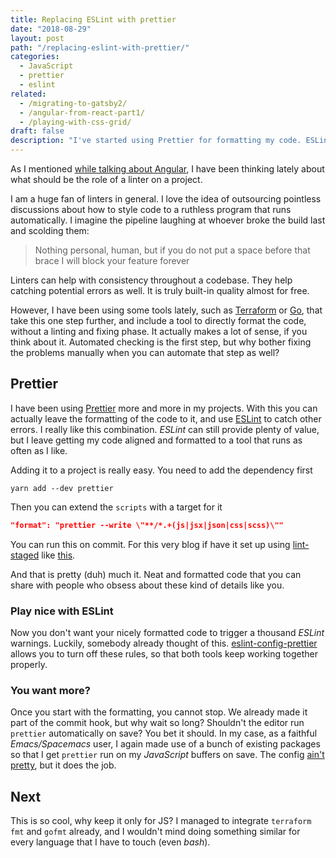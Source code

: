 ```yaml
---
title: Replacing ESLint with prettier
date: "2018-08-29"
layout: post
path: "/replacing-eslint-with-prettier/"
categories:
  - JavaScript
  - prettier
  - eslint
related:
  - /migrating-to-gatsby2/
  - /angular-from-react-part1/
  - /playing-with-css-grid/
draft: false
description: "I've started using Prettier for formatting my code. ESLint is now purely a linter. Both of them work together beautifully"
---
```


As I mentioned [while talking about Angular](../angular-from-react-part1/#linting), I have been thinking lately about what should be the role of a linter on a project.

I am a huge fan of linters in general. I love the idea of outsourcing pointless discussions about how to style code to a ruthless program that runs automatically. I imagine the pipeline laughing at whoever broke the build last and scolding them:

> Nothing personal, human, but if you do not put a space before that brace I will block your feature forever

Linters can help with consistency throughout a codebase. They help catching potential errors as well. It is truly built-in quality almost for free.

However, I have been using some tools lately, such as [Terraform](https://www.terraform.io/docs/commands/fmt.html) or [Go](https://golang.org/pkg/fmt/), that take this one step further, and include a tool to directly format the code, without a linting and fixing phase. It actually makes a lot of sense, if you think about it. Automated checking is the first step, but why bother fixing the problems manually when you can automate that step as well?

<!--more-->

## Prettier

I have been using [Prettier](https://github.com/prettier/prettier) more and more in my projects. With this you can actually leave the formatting of the code to it, and use [ESLint](https://eslint.org/) to catch other errors. I really like this combination. _ESLint_ can still provide plenty of value, but I leave getting my code aligned and formatted to a tool that runs as often as I like.

Adding it to a project is really easy. You need to add the dependency first

```
yarn add --dev prettier
```

Then you can extend the `scripts` with a target for it

```json
"format": "prettier --write \"**/*.+(js|jsx|json|css|scss)\""
```

You can run this on commit. For this very blog if have it set up using [lint-staged](https://github.com/okonet/lint-staged) like [this](https://github.com/sirech/homepage2/blob/master/package.json#L81-L100).

And that is pretty (duh) much it. Neat and formatted code that you can share with people who obsess about these kind of details like you.

### Play nice with ESLint

Now you don't want your nicely formatted code to trigger a thousand _ESLint_ warnings. Luckily, somebody already thought of this. [eslint-config-prettier](https://github.com/prettier/eslint-config-prettier) allows you to turn off these rules, so that both tools keep working together properly.

### You want more?

Once you start with the formatting, you cannot stop. We already made it part of the commit hook, but why wait so long? Shouldn't the editor run `prettier` automatically on save? You bet it should. In my case, as a faithful _Emacs/Spacemacs_ user, I again made use of a bunch of existing packages so that I get `prettier` run on my _JavaScript_ buffers on save. The config [ain't pretty](https://github.com/sirech/spacemacs.d/blob/master/layers/aj-javascript/packages.el), but it does the job.

## Next

This is so cool, why keep it only for JS? I managed to integrate `terraform fmt` and `gofmt` already, and I wouldn't mind doing something similar for every language that I have to touch (even _bash_).
